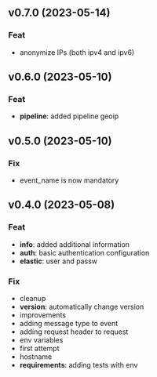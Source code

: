 ## v0.7.0 (2023-05-14)

### Feat

- anonymize IPs (both ipv4 and ipv6)

## v0.6.0 (2023-05-10)

### Feat

- **pipeline**: added pipeline geoip

## v0.5.0 (2023-05-10)

### Fix

- event_name is now mandatory

## v0.4.0 (2023-05-08)

### Feat

- **info**: added additional information
- **auth**: basic authentication configuration
- **elastic**: user and passw

### Fix

- cleanup
- **version**: automatically change version
- improvements
- adding message type to event
- adding request header to request
- env variables
- first attempt
- hostname
- **requirements**: adding tests with env
